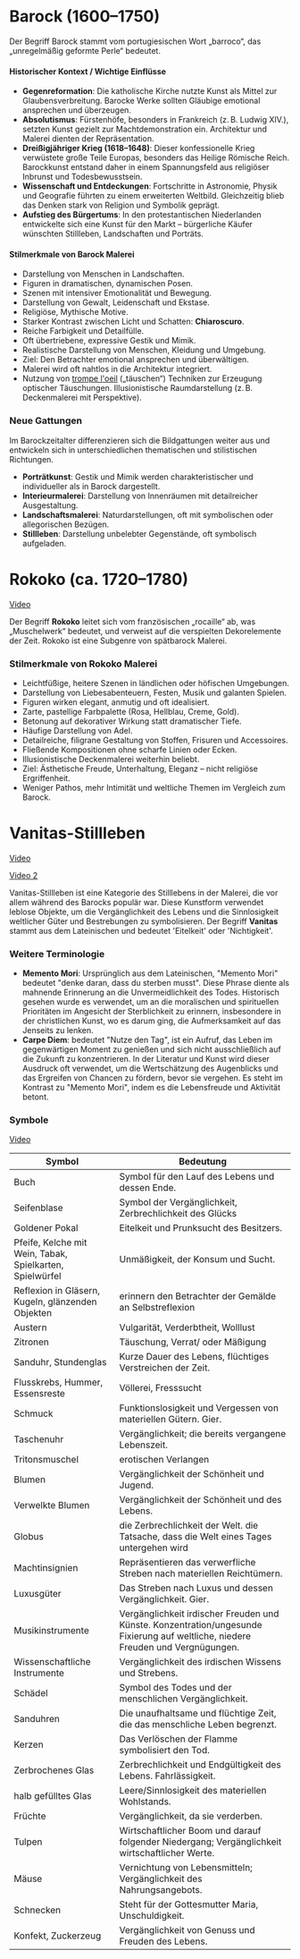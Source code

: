 # Barock (1600–1750)

Der Begriff Barock stammt vom portugiesischen Wort „barroco“, das „unregelmäßig geformte Perle“ bedeutet.

#### Historischer Kontext / Wichtige Einflüsse

- **Gegenreformation**: Die katholische Kirche nutzte Kunst als Mittel zur Glaubensverbreitung. Barocke Werke sollten Gläubige emotional ansprechen und überzeugen.
- **Absolutismus**: Fürstenhöfe, besonders in Frankreich (z. B. Ludwig XIV.), setzten Kunst gezielt zur Machtdemonstration ein. Architektur und Malerei dienten der Repräsentation.
- **Dreißigjähriger Krieg (1618–1648)**: Dieser konfessionelle Krieg verwüstete große Teile Europas, besonders das Heilige Römische Reich. Barockkunst entstand daher in einem Spannungsfeld aus religiöser Inbrunst und Todesbewusstsein.
- **Wissenschaft und Entdeckungen**: Fortschritte in Astronomie, Physik und Geografie führten zu einem erweiterten Weltbild. Gleichzeitig blieb das Denken stark von Religion und Symbolik geprägt.
- **Aufstieg des Bürgertums**: In den protestantischen Niederlanden entwickelte sich eine Kunst für den Markt – bürgerliche Käufer wünschten Stillleben, Landschaften und Porträts.


#### Stilmerkmale von Barock Malerei

- Darstellung von Menschen in Landschaften.
- Figuren in dramatischen, dynamischen Posen.
- Szenen mit intensiver Emotionalität und Bewegung.
- Darstellung von Gewalt, Leidenschaft und Ekstase.
- Religiöse, Mythische Motive.
- Starker Kontrast zwischen Licht und Schatten: **Chiaroscuro**.
- Reiche Farbigkeit und Detailfülle.
- Oft übertriebene, expressive Gestik und Mimik.
- Realistische Darstellung von Menschen, Kleidung und Umgebung.
- Ziel: Den Betrachter emotional ansprechen und überwältigen.
- Malerei wird oft nahtlos in die Architektur integriert.
- Nutzung von [trompe l'oeil](https://www.youtube.com/watch?v=RhYNgxM7Kic) („täuschen“) Techniken zur Erzeugung optischer Täuschungen. Illusionistische Raumdarstellung (z. B. Deckenmalerei mit Perspektive).

### Neue Gattungen
Im Barockzeitalter differenzieren sich die Bildgattungen weiter aus und entwickeln sich in unterschiedlichen thematischen und stilistischen Richtungen.

- **Porträtkunst**: Gestik und Mimik werden charakteristischer und individueller als in Barock dargestellt.
- **Interieurmalerei**: Darstellung von Innenräumen mit detailreicher Ausgestaltung.
- **Landschaftsmalerei**: Naturdarstellungen, oft mit symbolischen oder allegorischen Bezügen.
- **Stillleben**: Darstellung unbelebter Gegenstände, oft symbolisch aufgeladen.

# Rokoko (ca. 1720–1780)

[Video](https://www.youtube.com/watch?v=wNS7-sWBYWo)

Der Begriff **Rokoko** leitet sich vom französischen „rocaille“ ab, was „Muschelwerk“ bedeutet, und verweist auf die verspielten Dekorelemente der Zeit. Rokoko ist eine Subgenre von spätbarock Malerei.

### Stilmerkmale von Rokoko Malerei

- Leichtfüßige, heitere Szenen in ländlichen oder höfischen Umgebungen.
- Darstellung von Liebesabenteuern, Festen, Musik und galanten Spielen.
- Figuren wirken elegant, anmutig und oft idealisiert.
- Zarte, pastellige Farbpalette (Rosa, Hellblau, Creme, Gold).
- Betonung auf dekorativer Wirkung statt dramatischer Tiefe.
- Häufige Darstellung von Adel.
- Detailreiche, filigrane Gestaltung von Stoffen, Frisuren und Accessoires.
- Fließende Kompositionen ohne scharfe Linien oder Ecken.
- Illusionistische Deckenmalerei weiterhin beliebt.
- Ziel: Ästhetische Freude, Unterhaltung, Eleganz – nicht religiöse Ergriffenheit.
- Weniger Pathos, mehr Intimität und weltliche Themen im Vergleich zum Barock.


# Vanitas-Stillleben

[Video](https://www.youtube.com/watch?v=z5jG4BXKIGg)

[Video 2](https://www.youtube.com/watch?v=uRYgnvUl-Is)

Vanitas-Stillleben ist eine Kategorie des Stilllebens in der Malerei, die vor allem während des Barocks populär war. Diese Kunstform verwendet leblose Objekte, um die Vergänglichkeit des Lebens und die Sinnlosigkeit weltlicher Güter und Bestrebungen zu symbolisieren. Der Begriff **Vanitas** stammt aus dem Lateinischen und bedeutet 'Eitelkeit' oder 'Nichtigkeit'. 

### Weitere Terminologie 
- **Memento Mori**: Ursprünglich aus dem Lateinischen, "Memento Mori" bedeutet "denke daran, dass du sterben musst". Diese Phrase diente als mahnende Erinnerung an die Unvermeidlichkeit des Todes. Historisch gesehen wurde es verwendet, um an die moralischen und spirituellen Prioritäten im Angesicht der Sterblichkeit zu erinnern, insbesondere in der christlichen Kunst, wo es darum ging, die Aufmerksamkeit auf das Jenseits zu lenken.
- **Carpe Diem**: bedeutet "Nutze den Tag", ist ein Aufruf, das Leben im gegenwärtigen Moment zu genießen und sich nicht ausschließlich auf die Zukunft zu konzentrieren. In der Literatur und Kunst wird dieser Ausdruck oft verwendet, um die Wertschätzung des Augenblicks und das Ergreifen von Chancen zu fördern, bevor sie vergehen. Es steht im Kontrast zu "Memento Mori", indem es die Lebensfreude und Aktivität betont.


### Symbole

[Video](https://www.youtube.com/watch?v=xUpwenYB5eE)

| Symbol               | Bedeutung                                                                   |
|----------------------|-----------------------------------------------------------------------------|
| Buch                 | Symbol für den Lauf des Lebens und dessen Ende.                             |
| Seifenblase          | Symbol der Vergänglichkeit, Zerbrechlichkeit des Glücks                     |
| Goldener Pokal       | Eitelkeit und Prunksucht des Besitzers.                                     |
| Pfeife, Kelche mit Wein, Tabak, Spielkarten, Spielwürfel       | Unmäßigkeit, der Konsum  und Sucht.                                       |
| Reflexion in Gläsern, Kugeln, glänzenden Objekten | erinnern den Betrachter der Gemälde an Selbstreflexion |
| Austern              | Vulgarität, Verderbtheit, Wolllust |
| Zitronen | Täuschung, Verrat/ oder Mäßigung |
| Sanduhr, Stundenglas  | Kurze Dauer des Lebens, flüchtiges Verstreichen der Zeit.                   |
| Flusskrebs, Hummer, Essensreste | Völlerei, Fresssucht                                                        |
| Schmuck              | Funktionslosigkeit und Vergessen von materiellen Gütern. Gier.                     |
| Taschenuhr           | Vergänglichkeit; die bereits vergangene Lebenszeit.                         |
| Tritonsmuschel       | erotischen Verlangen                                 |
| Blumen               | Vergänglichkeit der Schönheit und Jugend.                                   |
| Verwelkte Blumen     | Vergänglichkeit der Schönheit und des Lebens.                               |
| Globus               | die Zerbrechlichkeit der Welt. die Tatsache, dass die Welt eines Tages untergehen wird |
| Machtinsignien       | Repräsentieren das verwerfliche Streben nach materiellen Reichtümern.       |
| Luxusgüter           | Das Streben nach Luxus und dessen Vergänglichkeit. Gier.                           |
| Musikinstrumente     | Vergänglichkeit irdischer Freuden und Künste. Konzentration/ungesunde Fixierung auf weltliche, niedere Freuden und Vergnügungen.  |
| Wissenschaftliche Instrumente | Vergänglichkeit des irdischen Wissens und Strebens.                |
| Schädel              | Symbol des Todes und der menschlichen Vergänglichkeit.                      |
| Sanduhren            | Die unaufhaltsame und flüchtige Zeit, die das menschliche Leben begrenzt.   |
| Kerzen               | Das Verlöschen der Flamme symbolisiert den Tod.                             |
| Zerbrochenes Glas    | Zerbrechlichkeit und Endgültigkeit des Lebens. Fahrlässigkeit.              |
| halb gefülltes Glas  | Leere/Sinnlosigkeit des materiellen Wohlstands. |
| Früchte              | Vergänglichkeit, da sie verderben.                                          |
| Tulpen               | Wirtschaftlicher Boom und darauf folgender Niedergang; Vergänglichkeit wirtschaftlicher Werte. |
| Mäuse                | Vernichtung von Lebensmitteln; Vergänglichkeit des Nahrungsangebots.        |
| Schnecken |                                     Steht für der Gottesmutter Maria,  Unschuldigkeit. |
| Konfekt, Zuckerzeug  | Vergänglichkeit von Genuss und Freuden des Lebens.                          |





